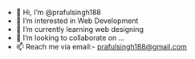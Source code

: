 - 👋 Hi, I’m @prafulsingh188
- 👀 I’m interested in Web Development
- 🌱 I’m currently learning web designing
- 💞️ I’m looking to collaborate on ...
- 📫 Reach me via email:- prafulsingh188@gmail.com

<!---
prafulsingh188/prafulsingh188 is a ✨ special ✨ repository because its `README.md` (this file) appears on your GitHub profile.
You can click the Preview link to take a look at your changes.
--->
